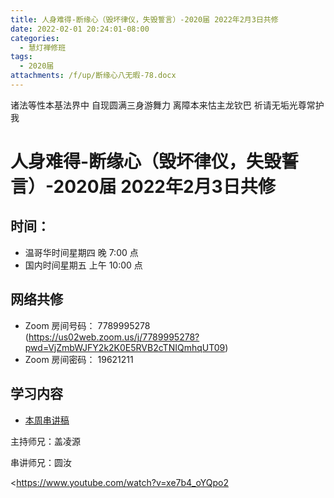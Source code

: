 ```yaml
---
title: 人身难得-断缘心（毁坏律仪，失毁誓言）-2020届 2022年2月3日共修
date: 2022-02-01 20:24:01-08:00
categories:
  - 慧灯禅修班
tags:
  - 2020届
attachments: /f/up/断缘心八无暇-78.docx
---
```

诸法等性本基法界中 自现圆满三身游舞力 
离障本来怙主龙钦巴 祈请无垢光尊常护我

# 人身难得-断缘心（毁坏律仪，失毁誓言）-2020届 2022年2月3日共修

## 时间：

* 温哥华时间星期四 晚 7:00 点
* 国内时间星期五 上午 10:00 点

## 网络共修

* Zoom 房间号码： 7789995278 (<https://us02web.zoom.us/j/7789995278?pwd=VjZmbWJFY2k2K0E5RVB2cTNIQmhqUT09>)
* Zoom 房间密码： 19621211

## 学习内容

* [本周串讲稿](https://s3.ca-central-1.wasabisys.com/hddata/f.huidengchanxiu.net/hdv/f/up/断缘心八无暇-78.docx)

主持师兄：盖凌源

串讲师兄：圆汝

<https://www.youtube.com/watch?v=xe7b4_oYQpo2
